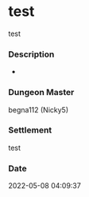 # test
test
### Description
-
### Dungeon Master
begna112 (Nicky5)
### Settlement
test
### Date
2022-05-08 04:09:37